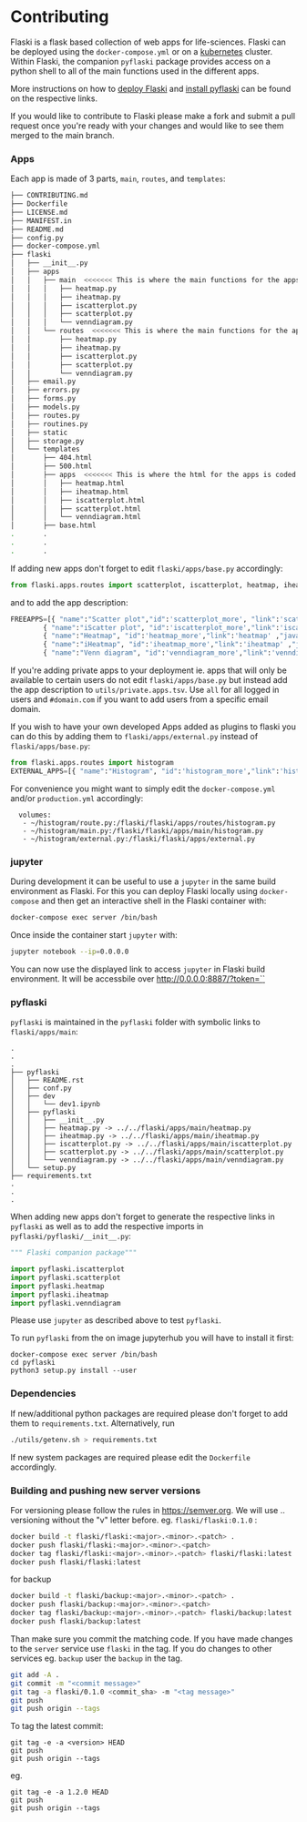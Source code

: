 # Contributing

Flaski is a flask based collection of web apps for life-sciences. Flaski can be deployed using the `docker-compose.yml` or on a [kubernetes](https://github.com/mpg-age-bioinformatics/flaski/tree/master/kubernetes#kubernetes) cluster. Within Flaski, the companion `pyflaski` package provides access on a python shell to all of the main functions used in the different apps.

More instructions on how to [deploy Flaski](DEPLOYING.md) and [install pyflaski](pyflaski/README.md) can be found on the respective links. 

If you would like to contribute to Flaski please make a fork and submit a pull request once you're ready with your changes and would like to see them merged to the main branch.

### Apps

Each app is made of 3 parts, `main`, `routes`, and `templates`:

```bash
├── CONTRIBUTING.md
├── Dockerfile
├── LICENSE.md
├── MANIFEST.in
├── README.md
├── config.py
├── docker-compose.yml
├── flaski
│   ├── __init__.py
│   ├── apps
│   │   ├── main  <<<<<<< This is where the main functions for the apps are stored >>>>>>>
│   │   │   ├── heatmap.py
│   │   │   ├── iheatmap.py
│   │   │   ├── iscatterplot.py
│   │   │   ├── scatterplot.py
│   │   │   └── venndiagram.py
│   │   └── routes  <<<<<<< This is where the main functions for the apps are connected to html output and input >>>>>>>
│   │       ├── heatmap.py
│   │       ├── iheatmap.py
│   │       ├── iscatterplot.py
│   │       ├── scatterplot.py
│   │       └── venndiagram.py
│   ├── email.py
│   ├── errors.py
│   ├── forms.py
│   ├── models.py
│   ├── routes.py
│   ├── routines.py
│   ├── static
│   ├── storage.py
│   └── templates
│       ├── 404.html
│       ├── 500.html
│       ├── apps  <<<<<<< This is where the html for the apps is coded >>>>>>>
│       │   ├── heatmap.html
│       │   ├── iheatmap.html
│       │   ├── iscatterplot.html
│       │   ├── scatterplot.html
│       │   └── venndiagram.html
│       ├── base.html
.       .
.       .
.       .
```
If adding new apps don't forget to edit `flaski/apps/base.py` accordingly:
```python
from flaski.apps.routes import scatterplot, iscatterplot, heatmap, iheatmap, venndiagram
```
and to add the app description:
```python
FREEAPPS=[{ "name":"Scatter plot","id":'scatterplot_more', "link":'scatterplot' , "java":"javascript:ReverseDisplay('scatterplot_more')", "description":"A static scatterplot app." },\
        { "name":"iScatter plot", "id":'iscatterplot_more',"link":'iscatterplot' ,"java":"javascript:ReverseDisplay('iscatterplot_more')", "description":"An intreactive scatterplot app."},\
        { "name":"Heatmap", "id":'heatmap_more',"link":'heatmap' ,"java":"javascript:ReverseDisplay('heatmap_more')", "description":"An heatmap plotting app."},\
        { "name":"iHeatmap", "id":'iheatmap_more',"link":'iheatmap' ,"java":"javascript:ReverseDisplay('iheatmap_more')", "description":"An interactive heatmap plotting app."},\
        { "name":"Venn diagram", "id":'venndiagram_more',"link":'venndiagram' ,"java":"javascript:ReverseDisplay('venndiagram_more')", "description":"A venn diagram plotting app."} ]
```
If you're adding private apps to your deployment ie. apps that will only be available to certain users do not edit `flaski/apps/base.py` but instead add the app description to `utils/private.apps.tsv`.
Use `all` for all logged in users and `#domain.com` if you want to add users from a specific email domain.

If you wish to have your own developed Apps added as plugins to flaski you can do this by adding them to `flaski/apps/external.py` instead of `flaski/apps/base.py`:
```python
from flaski.apps.routes import histogram
EXTERNAL_APPS=[{ "name":"Histogram", "id":'histogram_more',"link":'histogram' ,"java":"javascript:ReverseDisplay('histogram_more')", "description":"A histogram."}]
```
For convenience you might want to simply edit the `docker-compose.yml` and/or `production.yml` accordingly:
```
  volumes:
   - ~/histogram/route.py:/flaski/flaski/apps/routes/histogram.py
   - ~/histogram/main.py:/flaski/flaski/apps/main/histogram.py
   - ~/histogram/external.py:/flaski/flaski/apps/external.py
```

### jupyter

During development it can be useful to use a `jupyter` in the same build environment as Flaski. For this you can deploy Flaski locally using `docker-compose` 
and then get an interactive shell in the Flaski container with:
```bash
docker-compose exec server /bin/bash
```
Once inside the container start `jupyter` with:
```bash
jupyter notebook --ip=0.0.0.0
```
You can now use the displayed link to access `jupyter` in Flaski build environment. It will be accessbile over [http://0.0.0.0:8887/?token=`<token>`]()

### pyflaski

`pyflaski` is maintained in the `pyflaski` folder with symbolic links to `flaski/apps/main`:
```
.
.
.
├── pyflaski
│   ├── README.rst
│   ├── conf.py
│   ├── dev
│   │   └── dev1.ipynb
│   ├── pyflaski
│   │   ├── __init__.py
│   │   ├── heatmap.py -> ../../flaski/apps/main/heatmap.py
│   │   ├── iheatmap.py -> ../../flaski/apps/main/iheatmap.py
│   │   ├── iscatterplot.py -> ../../flaski/apps/main/iscatterplot.py
│   │   ├── scatterplot.py -> ../../flaski/apps/main/scatterplot.py
│   │   └── venndiagram.py -> ../../flaski/apps/main/venndiagram.py
│   └── setup.py
├── requirements.txt
.
.
.
```
When adding new apps don't forget to generate the respective links in `pyflaski` as well as to add the respective imports
in `pyflaski/pyflaski/__init__.py`:
```python
""" Flaski companion package"""

import pyflaski.iscatterplot
import pyflaski.scatterplot
import pyflaski.heatmap
import pyflaski.iheatmap
import pyflaski.venndiagram
```
Please use `jupyter` as described above to test `pyflaski`.

To run `pyflaski` from the on image jupyterhub you will have to install it first:
```
docker-compose exec server /bin/bash
cd pyflaski
python3 setup.py install --user
```

### Dependencies

If new/additional python packages are required please don't forget to add them to `requirements.txt`. Alternatively, run 
```bash
./utils/getenv.sh > requirements.txt
```
If new system packages are required please edit the `Dockerfile` accordingly.

### Building and pushing new server versions

For versioning please follow the rules in https://semver.org. We will use  <major>.<minor>.<patch> versioning without the "v" letter before. eg. `flaski/flaski:0.1.0` :
```bash
docker build -t flaski/flaski:<major>.<minor>.<patch> .
docker push flaski/flaski:<major>.<minor>.<patch>
docker tag flaski/flaski:<major>.<minor>.<patch> flaski/flaski:latest 
docker push flaski/flaski:latest
```

for backup
```bash
docker build -t flaski/backup:<major>.<minor>.<patch> .
docker push flaski/backup:<major>.<minor>.<patch>
docker tag flaski/backup:<major>.<minor>.<patch> flaski/backup:latest 
docker push flaski/backup:latest
```

Than make sure you commit the matching code. If you have made changes to the `server` service use `flaski` in the tag. 
If you do changes to other services eg. `backup` user the `backup` in the tag.
```bash
git add -A .
git commit -m "<commit message>"
git tag -a flaski/0.1.0 <commit_sha> -m "<tag message>"
git push
git push origin --tags      
```

To tag the latest commit:
```
git tag -e -a <version> HEAD
git push
git push origin --tags
```
eg.
```
git tag -e -a 1.2.0 HEAD
git push
git push origin --tags
```